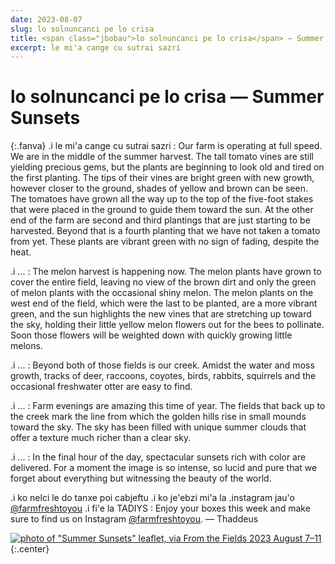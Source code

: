 ```yaml
---
date: 2023-08-07
slug: lo solnuncanci pe lo crisa
title: <span class="jbobau">lo solnuncanci pe lo crisa</span> — Summer Sunsets
excerpt: le mi'a cange cu sutrai sazri
---
```


# <span class="jbobau">lo solnuncanci pe lo crisa</span> — Summer Sunsets

{:.fanva}
.i le mi'a cange cu sutrai sazri
: Our farm is operating at full speed. We are in the middle of the summer harvest. The tall tomato vines are still yielding precious gems, but the plants are beginning to look old and tired on the first planting. The tips of their vines are bright green with new growth, however closer to the ground, shades of yellow and brown can be seen. The tomatoes have grown all the way up to the top of the five-foot stakes that were placed in the ground to guide them toward the sun. At the other end of the farm are second and third plantings that are just starting to be harvested. Beyond that is a fourth planting that we have not taken a tomato from yet. These plants are vibrant green with no sign of fading, despite the heat.

.i ...
: The melon harvest is happening now. The melon plants have grown to cover the entire field, leaving no view of the brown dirt and only the green of melon plants with the occasional shiny melon. The melon plants on the west end of the field, which were the last to be planted, are a more vibrant green, and the sun highlights the new vines that are stretching up toward the sky, holding their little yellow melon flowers out for the bees to pollinate. Soon those flowers will be weighted down with quickly growing little melons.

.i ...
: Beyond both of those fields is our creek. Amidst the water and moss growth, tracks of deer, raccoons, coyotes, birds, rabbits, squirrels and the occasional freshwater otter are easy to find.

.i ...
: Farm evenings are amazing this time of year. The fields that back up to the creek mark the line from which the golden hills rise in small mounds toward the sky. The sky has been filled with unique summer clouds that offer a texture much richer than a clear sky.

.i ...
: In the final hour of the day, spectacular sunsets rich with color are delivered. For a moment the image is so intense, so lucid and pure that we forget about everything but witnessing the beauty of the world.

.i ko nelci le do tanxe poi cabjeftu .i ko je'ebzi mi'a la .instagram jau'o [@farmfreshtoyou] .i fi'e la TADIYS 
: Enjoy your boxes this week and make sure to find us on Instagram [@farmfreshtoyou]. — Thaddeus

[![photo of "Summer Sunsets" leaflet, via _From the Fields_ 2023 August 7–11](https://i.imgur.com/jRKKWD4l.jpg)](https://i.imgur.com/jRKKWD4.jpg)
{:.center}

[@farmerthaddeus]: https://instagram.com/farmerthaddeus
[@farmfreshtoyou]: https://instagram.com/farmfreshtoyou

